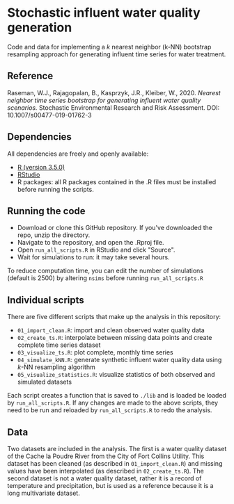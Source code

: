 # Stochastic influent water quality generation
Code and data for implementing a *k* nearest neighbor (k-NN) bootstrap resampling approach for generating influent time series for water treatment.

## Reference
Raseman, W.J., Rajagopalan, B., Kasprzyk, J.R., Kleiber, W., 2020. *Nearest neighbor time series bootstrap for generating influent water quality scenarios.* Stochastic Environmental Research and Risk Assessment. DOI: 10.1007/s00477-019-01762-3

## Dependencies
All dependencies are freely and openly available:

- [R (version 3.5.0)](https://cran.r-project.org/src/base/R-3/)
- [RStudio](https://www.rstudio.com/products/rstudio/download/#download)
- R packages: all R packages contained in the .R files must be installed before running the scripts.

## Running the code
- Download or clone this GitHub repository. If you've downloaded the repo, unzip the directory.
- Navigate to the repository, and open the .Rproj file.
- Open `run_all_scripts.R` in RStudio and click "Source".
- Wait for simulations to run: it may take several hours.

To reduce computation time, you can edit the number of simulations (default is 2500) by altering `nsims` before running `run_all_scripts.R`

## Individual scripts
There are five different scripts that make up the analysis in this repository:

- `01_import_clean.R`: import and clean observed water quality data
- `02_create_ts.R`: interpolate between missing data points and create complete time series dataset
- `03_visualize_ts.R`: plot complete, monthly time series
- `04_simulate_kNN.R`: generate synthetic influent water quality data using *k*-NN resampling algorithm
- `05_visualize_statistics.R`: visualize statistics of both observed and simulated datasets

Each script creates a function that is saved to `./lib` and is loaded be loaded by `run_all_scripts.R`. If any changes are made to the above scripts, they need to be run and reloaded by `run_all_scripts.R` to redo the analysis.

## Data
Two datasets are included in the analysis. The first is a water quality dataset of the Cache la Poudre River from the City of Fort Collins Utility. This dataset has been cleaned (as described in `01_import_clean.R`) and missing values have been interpolated (as described in `02_create_ts.R`). The second dataset is not a water quality dataset, rather it is a record of temperature and precipitation, but is used as a reference because it is a long multivariate dataset. 
